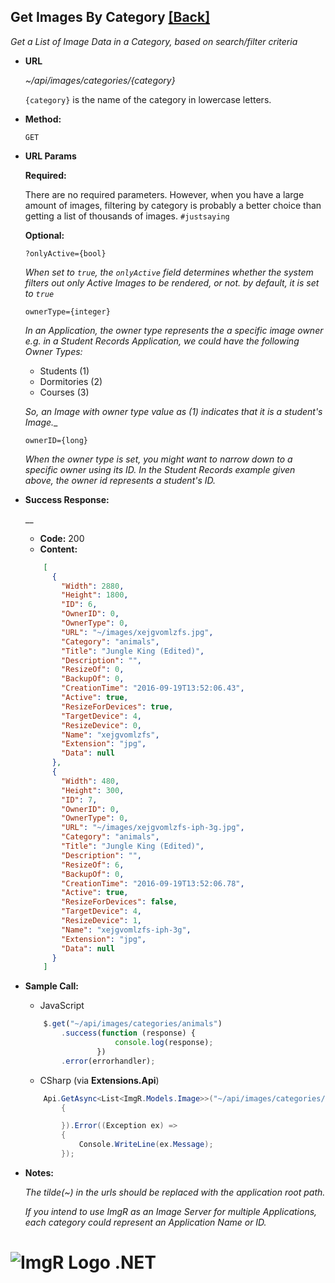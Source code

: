 ﻿**Get Images By Category** [[Back]](Api-Docs.md)
----

_Get a List of Image Data in a Category, based on search/filter criteria_

* **URL**

  _~/api/images/categories/\{category}_

   `{category}` is the name of the category in lowercase letters.

* **Method:**

  `GET`
  
*  **URL Params**

   **Required:**

   There are no required parameters. However, when you have a large amount of images, filtering by category is probably a better choice than getting a list of thousands of images. `#justsaying`

   **Optional:**

   `?onlyActive={bool}`
   
   _When set to `true`, the `onlyActive` field determines whether the system filters out only Active Images to be rendered, or not. by default, it is set to `true`_

   `ownerType={integer}`

   _In an Application, the owner type represents the a specific image owner e.g. in a Student Records Application, we could have the following Owner Types:_

   - Students (1)
   - Dormitories (2)
   - Courses (3)

   _So, an Image with owner type value as (1) indicates that it is a student's Image.__

   `ownerID={long}`

   _When the owner type is set, you might want to narrow down to a specific owner using its ID. In the Student Records example given above, the owner id represents a student's ID._

* **Success Response:**
  
  __

  * **Code:** 200 <br />
  *  **Content:** 

    ```json
        [
          {
            "Width": 2880,
            "Height": 1800,
            "ID": 6,
            "OwnerID": 0,
            "OwnerType": 0,
            "URL": "~/images/xejgvomlzfs.jpg",
            "Category": "animals",
            "Title": "Jungle King (Edited)",
            "Description": "",
            "ResizeOf": 0,
            "BackupOf": 0,
            "CreationTime": "2016-09-19T13:52:06.43",
            "Active": true,
            "ResizeForDevices": true,
            "TargetDevice": 4,
            "ResizeDevice": 0,
            "Name": "xejgvomlzfs",
            "Extension": "jpg",
            "Data": null
          },
          {
            "Width": 480,
            "Height": 300,
            "ID": 7,
            "OwnerID": 0,
            "OwnerType": 0,
            "URL": "~/images/xejgvomlzfs-iph-3g.jpg",
            "Category": "animals",
            "Title": "Jungle King (Edited)",
            "Description": "",
            "ResizeOf": 6,
            "BackupOf": 0,
            "CreationTime": "2016-09-19T13:52:06.78",
            "Active": true,
            "ResizeForDevices": false,
            "TargetDevice": 4,
            "ResizeDevice": 1,
            "Name": "xejgvomlzfs-iph-3g",
            "Extension": "jpg",
            "Data": null
          }
        ]
    ```

* **Sample Call:**

    - JavaScript
    ```js
        $.get("~/api/images/categories/animals")
            .success(function (response) {
                        console.log(response);
                    })
            .error(errorhandler);
    ```

    - CSharp (via **Extensions.Api**)
    ```csharp
        Api.GetAsync<List<ImgR.Models.Image>>("~/api/images/categories/animals").Success((response) =>
            {

            }).Error((Exception ex) =>
            {
                Console.WriteLine(ex.Message);
            });
    ```

* **Notes:**

  _The tilde(~) in the urls should be replaced with the application root path._ 

  _If you intend to use ImgR as an Image Server for multiple Applications, each category could represent an Application Name or ID._ 



# ![ImgR Logo](https://github.com/mykeels/ImgR/blob/master/ImgR/Content/logo.png?raw=true) .NET